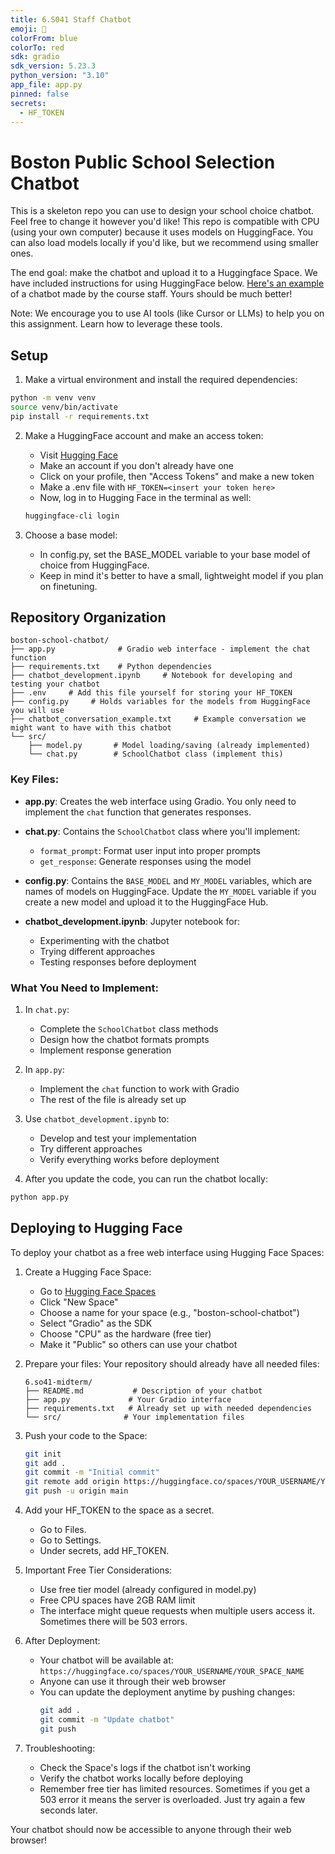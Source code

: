 ```yaml
---
title: 6.S041 Staff Chatbot
emoji: 🚀
colorFrom: blue
colorTo: red
sdk: gradio
sdk_version: 5.23.3
python_version: "3.10"
app_file: app.py
pinned: false
secrets:
  - HF_TOKEN
---
```


# Boston Public School Selection Chatbot

This is a skeleton repo you can use to design your school choice chatbot. Feel free to change it however you'd like! This repo is compatible with CPU (using your own computer) because it uses models on HuggingFace. You can also load models locally if you'd like, but we recommend using smaller ones.

The end goal: make the chatbot and upload it to a Huggingface Space. We have included instructions for using HuggingFace below. [Here's an example](https://huggingface.co/spaces/sbentley/Boston-School-Choice) of a chatbot made by the course staff. Yours should be much better!

Note: We encourage you to use AI tools (like Cursor or LLMs) to help you on this assignment. Learn how to leverage these tools.

## Setup

1. Make a virtual environment and install the required dependencies:
```bash
python -m venv venv
source venv/bin/activate
pip install -r requirements.txt
```

2. Make a HuggingFace account and make an access token:
   - Visit [Hugging Face](https://huggingface.co)
   - Make an account if you don't already have one
   - Click on your profile, then "Access Tokens" and make a new token
   - Make a .env file with `HF_TOKEN=<insert your token here>`
   - Now, log in to Hugging Face in the terminal as well:
   ```bash
   huggingface-cli login
   ```

3. Choose a base model:
   - In config.py, set the BASE_MODEL variable to your base model of choice from HuggingFace.
   - Keep in mind it's better to have a small, lightweight model if you plan on finetuning.



## Repository Organization

```
boston-school-chatbot/
├── app.py              # Gradio web interface - implement the chat function
├── requirements.txt    # Python dependencies
├── chatbot_development.ipynb     # Notebook for developing and testing your chatbot
├── .env     # Add this file yourself for storing your HF_TOKEN
├── config.py     # Holds variables for the models from HuggingFace you will use
├── chatbot_conversation_example.txt     # Example conversation we might want to have with this chatbot
└── src/
    ├── model.py       # Model loading/saving (already implemented)
    └── chat.py        # SchoolChatbot class (implement this)
```

### Key Files:

- **app.py**: Creates the web interface using Gradio. You only need to implement the `chat` function that generates responses.

- **chat.py**: Contains the `SchoolChatbot` class where you'll implement:
  - `format_prompt`: Format user input into proper prompts
  - `get_response`: Generate responses using the model

- **config.py**: Contains the `BASE_MODEL` and `MY_MODEL` variables, which are names of models on HuggingFace. Update the `MY_MODEL` variable if you create a new model and upload it to the HuggingFace Hub.

- **chatbot_development.ipynb**: Jupyter notebook for:
  - Experimenting with the chatbot
  - Trying different approaches
  - Testing responses before deployment

### What You Need to Implement:

1. In `chat.py`:
   - Complete the `SchoolChatbot` class methods
   - Design how the chatbot formats prompts
   - Implement response generation

2. In `app.py`:
   - Implement the `chat` function to work with Gradio
   - The rest of the file is already set up

3. Use `chatbot_development.ipynb` to:
   - Develop and test your implementation
   - Try different approaches
   - Verify everything works before deployment

4. After you update the code, you can run the chatbot locally:
```bash
python app.py
```


## Deploying to Hugging Face

To deploy your chatbot as a free web interface using Hugging Face Spaces:

1. Create a Hugging Face Space:
   - Go to [Hugging Face Spaces](https://huggingface.co/spaces)
   - Click "New Space"
   - Choose a name for your space (e.g., "boston-school-chatbot")
   - Select "Gradio" as the SDK
   - Choose "CPU" as the hardware (free tier)
   - Make it "Public" so others can use your chatbot

2. Prepare your files:
   Your repository should already have all needed files:
   ```
   6.so41-midterm/
   ├── README.md           # Description of your chatbot
   ├── app.py             # Your Gradio interface
   ├── requirements.txt   # Already set up with needed dependencies
   └── src/              # Your implementation files
   ```

3. Push your code to the Space:
   ```bash
   git init
   git add .
   git commit -m "Initial commit"
   git remote add origin https://huggingface.co/spaces/YOUR_USERNAME/YOUR_SPACE_NAME
   git push -u origin main
   ```

4. Add your HF_TOKEN to the space as a secret.
   - Go to Files.
   - Go to Settings.
   - Under secrets, add HF_TOKEN.
   

5. Important Free Tier Considerations:
   - Use free tier model (already configured in model.py)
   - Free CPU spaces have 2GB RAM limit
   - The interface might queue requests when multiple users access it. Sometimes there will be 503 errors.

6. After Deployment:
   - Your chatbot will be available at: `https://huggingface.co/spaces/YOUR_USERNAME/YOUR_SPACE_NAME`
   - Anyone can use it through their web browser
   - You can update the deployment anytime by pushing changes:
     ```bash
     git add .
     git commit -m "Update chatbot"
     git push
     ```

7. Troubleshooting:
   - Check the Space's logs if the chatbot isn't working
   - Verify the chatbot works locally before deploying
   - Remember free tier has limited resources. Sometimes if you get a 503 error it means the server is overloaded. Just try again a few seconds later.

Your chatbot should now be accessible to anyone through their web browser!

